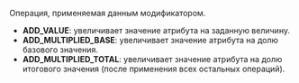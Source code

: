Операция, применяемая данным модификатором.

- **ADD_VALUE**: увеличивает значение атрибута на заданную величину.
- **ADD_MULTIPLIED_BASE**: увеличивает значение атрибута на долю базового значения.
- **ADD_MULTIPLIED_TOTAL**: увеличивает значение атрибута на долю итогового значения (после применения всех остальных операций).
